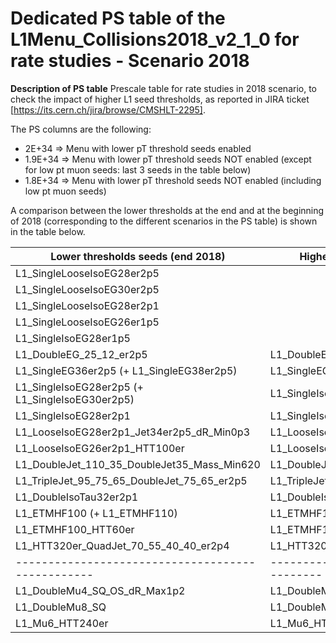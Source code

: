 # Dedicated PS table of the L1Menu_Collisions2018_v2_1_0 for rate studies - Scenario 2018

**Description of PS table**
Prescale table for rate studies in 2018 scenario, to check the impact of higher L1 seed thresholds, as reported in JIRA ticket [https://its.cern.ch/jira/browse/CMSHLT-2295].

The PS columns are the following:
* 2E+34 => Menu with lower pT threshold seeds enabled
* 1.9E+34 => Menu with lower pT threshold seeds NOT enabled (except for low pt muon seeds: last 3 seeds in the table below)
* 1.8E+34 => Menu with lower pT threshold seeds NOT enabled (including low pt muon seeds)

A comparison between the lower thresholds at the end and at the beginning of 2018 (corresponding to the different scenarios in the PS table) is shown in the table below.

| **Lower thresholds seeds (end 2018)**           | **Higher threshold seeds (start of 2018)**   |
|-------------------------------------------------|----------------------------------------------|
| L1_SingleLooseIsoEG28er2p5                      |                                              |
| L1_SingleLooseIsoEG30er2p5                      |                                              |
| L1_SingleLooseIsoEG28er2p1                      |                                              |
| L1_SingleLooseIsoEG26er1p5                      |                                              |
| L1_SingleIsoEG28er1p5                           |                                              |
| L1_DoubleEG_25_12_er2p5                         | L1_DoubleEG_25_14_er2p5                      |
| L1_SingleEG36er2p5 (+ L1_SingleEG38er2p5)       | L1_SingleEG40er2p5                           |
| L1_SingleIsoEG28er2p5 (+ L1_SingleIsoEG30er2p5) | L1_SingleIsoEG32er2p5                        |
| L1_SingleIsoEG28er2p1                           | L1_SingleIsoEG30er2p1                        |
| L1_LooseIsoEG28er2p1_Jet34er2p5_dR_Min0p3       | L1_LooseIsoEG30er2p1_Jet34er2p5_dR_Min0p3    |
| L1_LooseIsoEG26er2p1_HTT100er                   | L1_LooseIsoEG28er2p1_HTT100er                |
| L1_DoubleJet_110_35_DoubleJet35_Mass_Min620     | L1_DoubleJet_115_40_DoubleJet40_Mass_Min620  |
| L1_TripleJet_95_75_65_DoubleJet_75_65_er2p5     | L1_TripleJet_100_80_70_DoubleJet_80_70_er2p5 |
| L1_DoubleIsoTau32er2p1                          | L1_DoubleIsoTau34er2p1                       |
| L1_ETMHF100 (+ L1_ETMHF110)                     | L1_ETMHF130                                  |
| L1_ETMHF100_HTT60er                             | L1_ETMHF110_HTT60er                          |
| L1_HTT320er_QuadJet_70_55_40_40_er2p4           | L1_HTT320er_QuadJet_80_60_er2p1_45_40_er2p3  |
|-------------------------------------------------|----------------------------------------------|
| L1_DoubleMu4_SQ_OS_dR_Max1p2                    | L1_DoubleMu4p5_SQ_OS_dR_Max1p2               |
| L1_DoubleMu8_SQ                                 | L1_DoubleMu9_SQ                              |
| L1_Mu6_HTT240er                                 | L1_Mu6_HTT250er                              |
